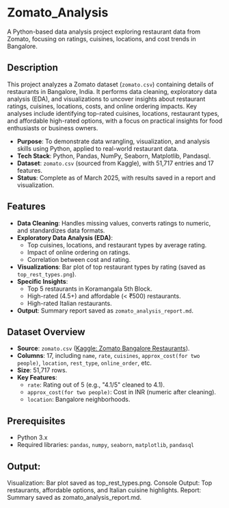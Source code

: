 # Zomato_Analysis

A Python-based data analysis project exploring restaurant data from Zomato, focusing on ratings, cuisines, locations, and cost trends in Bangalore.

## Description
This project analyzes a Zomato dataset (`zomato.csv`) containing details of restaurants in Bangalore, India. It performs data cleaning, exploratory data analysis (EDA), and visualizations to uncover insights about restaurant ratings, cuisines, locations, costs, and online ordering impacts. Key analyses include identifying top-rated cuisines, locations, restaurant types, and affordable high-rated options, with a focus on practical insights for food enthusiasts or business owners.

- **Purpose**: To demonstrate data wrangling, visualization, and analysis skills using Python, applied to real-world restaurant data.
- **Tech Stack**: Python, Pandas, NumPy, Seaborn, Matplotlib, Pandasql.
- **Dataset**: `zomato.csv` (sourced from Kaggle), with 51,717 entries and 17 features.
- **Status**: Complete as of March 2025, with results saved in a report and visualization.

## Features
- **Data Cleaning**: Handles missing values, converts ratings to numeric, and standardizes data formats.
- **Exploratory Data Analysis (EDA)**:
  - Top cuisines, locations, and restaurant types by average rating.
  - Impact of online ordering on ratings.
  - Correlation between cost and rating.
- **Visualizations**: Bar plot of top restaurant types by rating (saved as `top_rest_types.png`).
- **Specific Insights**:
  - Top 5 restaurants in Koramangala 5th Block.
  - High-rated (4.5+) and affordable (< ₹500) restaurants.
  - High-rated Italian restaurants.
- **Output**: Summary report saved as `zomato_analysis_report.md`.

## Dataset Overview
- **Source**: `zomato.csv` ([Kaggle: Zomato Bangalore Restaurants](https://www.kaggle.com/himanshupoddar/zomato-bangalore-restaurants)).
- **Columns**: 17, including `name`, `rate`, `cuisines`, `approx_cost(for two people)`, `location`, `rest_type`, `online_order`, etc.
- **Size**: 51,717 rows.
- **Key Features**:
  - `rate`: Rating out of 5 (e.g., "4.1/5" cleaned to 4.1).
  - `approx_cost(for two people)`: Cost in INR (numeric after cleaning).
  - `location`: Bangalore neighborhoods.

## Prerequisites
- Python 3.x
- Required libraries: `pandas`, `numpy`, `seaborn`, `matplotlib`, `pandasql`

## Output:
Visualization: Bar plot saved as top_rest_types.png.
Console Output: Top restaurants, affordable options, and Italian cuisine highlights.
Report: Summary saved as zomato_analysis_report.md.

